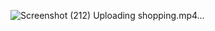 ![Screenshot (212)](https://user-images.githubusercontent.com/104826351/210222997-b6a77c5d-a366-4952-8248-b38c0394b7b6.png)
Uploading shopping.mp4…

